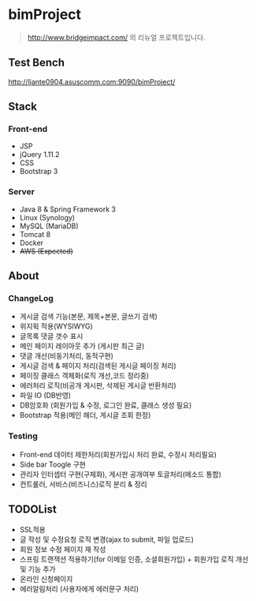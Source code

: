 # bimProject

> http://www.bridgeimpact.com/ 의 리뉴얼 프로젝트입니다.  

## Test Bench
http://liante0904.asuscomm.com:9090/bimProject/

## Stack


### Front-end
- JSP
- jQuery 1.11.2
- CSS
- Bootstrap 3

### Server
- Java 8 & Spring Framework 3
- Linux (Synology)
- MySQL (MariaDB)
- Tomcat 8
- Docker
- ~~AWS (Expected)~~

## About

### ChangeLog

- 게시글 검색 기능(본문, 제목+본문, 글쓰기 검색) 
- 위지윅 적용(WYSIWYG) 
- 글목록 댓글 갯수 표시 
- 메인 페이지 레이아웃 추가 (게시판 최근 글)
- 댓글 개선(비동기처리, 동적구현)
- 게시글 검색 & 페이지 처리(검색된 게시글 페이징 처리)
- 페이징 클래스 객체화(로직 개선,코드 정리중)
- 에러처리 로직(비공개 게시판, 삭제된 게시글 반환처리)
- 파일 IO (DB반영)
- DB암호화 (회원가입 & 수정, 로그인 완료, 클래스 생성 필요) 
- Bootstrap 적용(메인 헤더, 게시글 조회 한정)

### Testing
- Front-end 데이터 제한처리(회원가입시 처리 완료, 수정시 처리필요)
- Side bar Toogle 구현
- 관리자 인터셉터 구현(구체화), 게시판 공개여부 토글처리(메소드 통합)
- 컨트롤러, 서비스(비즈니스)로직 분리 & 정리
 

## TODOList
- SSL적용
- 글 작성 및 수정요청 로직 변경(ajax to submit, 파일 업로드)
- 회원 정보 수정 페이지 재 작성
- 스프링 트랜잭션 적용하기(for 이메일 인증, 소셜회원가입) + 회원가입 로직 개선 및 기능 추가
- 온라인 신청페이지
- 에러알림처리 (사용자에게 에러문구 처리)